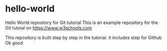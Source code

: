 # hello-world
Hello World repository for Git tutorial
This is an example repository for the Git tutoial on https://www.w3schools.com

This repository is built step by step in the tutorial.
it includes step for Github
Ok good
